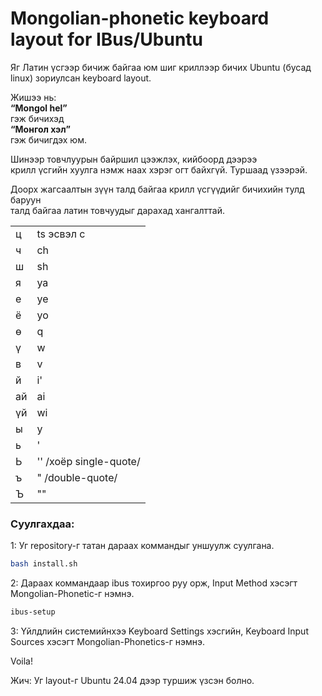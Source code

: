 # Mongolian-phonetic keyboard layout for IBus/Ubuntu


Яг Латин үсгээр бичиж байгаа юм шиг криллээр бичих Ubuntu (бусад linux) зориулсан
keyboard layout.  

Жишээ нь:  
**“Mongol hel”**  
гэж бичихэд  
**“Монгол хэл”**  
гэж бичигдэх юм.  

Шинээр товчлуурын байршил цээжлэх, кийбоoрд дээрээ  
крилл үсгийн хуулга нэмж наах хэрэг огт байхгүй. Туршаад үзээрэй.  

Доорх жагсаалтын зүүн талд байгаа крилл үсгүүдийг бичихийн тулд баруун  
талд байгаа латин товчуудыг дарахад хангалттай.  

| | |
--- | ---
ц | ts эсвэл c  
ч | ch  
ш | sh  
я | ya  
е | ye  
ё | yo  
ө | q  
ү | w  
в | v  
й | i'
ай | ai 
үй | wi
ы | y  
ь | '  
Ь | '' /хоёр single-quote/  
ъ | "  /double-quote/  
Ъ | ""   

### Суулгахдаа:   
1: Уг repository-г татан дараах коммандыг уншуулж суулгана. 
```bash
bash install.sh
```

2: Дараах коммандаар ibus тохиргоо руу орж, Input Method хэсэгт Mongolian-Phonetic-г нэмнэ. 
```bash
ibus-setup
```

3: Үйлдлийн системийнхээ Keyboard Settings хэсгийн, Keyboard Input Sources хэсэгт  Mongolian-Phonetics-г нэмнэ. 

Voila!

Жич: Уг layout-г Ubuntu 24.04 дээр туршиж үзсэн болно. 
